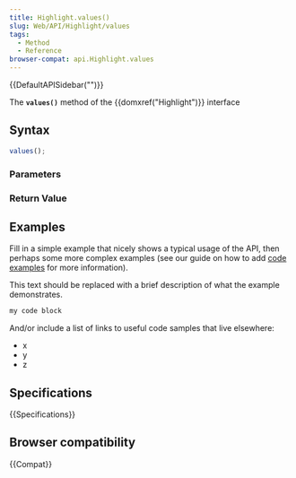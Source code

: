 ```yaml
---
title: Highlight.values()
slug: Web/API/Highlight/values
tags:
  - Method
  - Reference
browser-compat: api.Highlight.values
---
```

{{DefaultAPISidebar("")}}

The **`values()`** method of the {{domxref("Highlight")}} interface 

## Syntax

```js
values();
```

### Parameters



### Return Value



## Examples

Fill in a simple example that nicely shows a typical usage of the API, then perhaps some more complex examples (see our guide on how to add [code examples](/en-US/docs/MDN/Contribute/Structures/Code_examples) for more information).

This text should be replaced with a brief description of what the example demonstrates.

```js
my code block
```

And/or include a list of links to useful code samples that live elsewhere:

*   x
*   y
*   z

## Specifications

{{Specifications}}

## Browser compatibility

{{Compat}}


